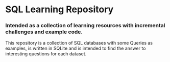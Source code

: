 # SQL Learning Repository
### Intended as a collection of learning resources with incremental challenges and example code.

This repository is a collection of SQL databases with some Queries as examples, is written in SQLite and is intended to find the answer to interesting questions for each dataset.
